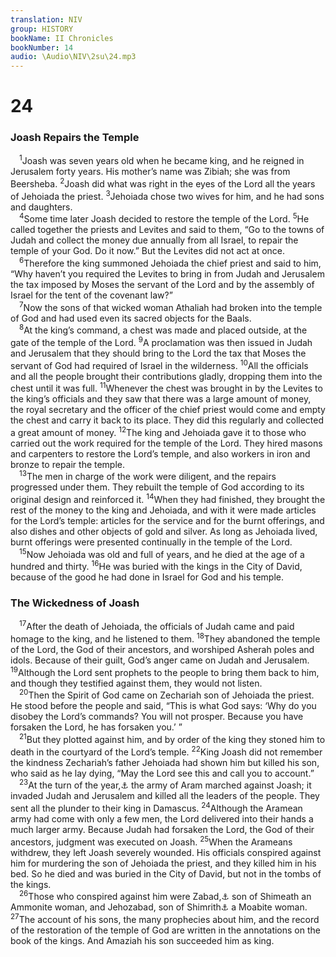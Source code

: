 ```yaml
---
translation: NIV
group: HISTORY
bookName: II Chronicles 
bookNumber: 14
audio: \Audio\NIV\2su\24.mp3
---
```


<div class="title"><h1>24</h1><h3>Joash Repairs the Temple </h3></div>
<span class="verse 2su_24_1"> <sup>1</sup>Joash was seven years old when he became king, and he reigned in Jerusalem forty years. His mother’s name was Zibiah; she was from Beersheba. </span>
<span class="verse 2su_24_2"><sup>2</sup>Joash did what was right in the eyes of the Lord all the years of Jehoiada the priest. </span>
<span class="verse 2su_24_3"><sup>3</sup>Jehoiada chose two wives for him, and he had sons and daughters. <br/></span>
<span class="verse 2su_24_4"> <sup>4</sup>Some time later Joash decided to restore the temple of the Lord. </span>
<span class="verse 2su_24_5"><sup>5</sup>He called together the priests and Levites and said to them, “Go to the towns of Judah and collect the money due annually from all Israel, to repair the temple of your God. Do it now.” But the Levites did not act at once. <br/></span>
<span class="verse 2su_24_6"> <sup>6</sup>Therefore the king summoned Jehoiada the chief priest and said to him, “Why haven’t you required the Levites to bring in from Judah and Jerusalem the tax imposed by Moses the servant of the Lord and by the assembly of Israel for the tent of the covenant law?” <br/></span>
<span class="verse 2su_24_7"> <sup>7</sup>Now the sons of that wicked woman Athaliah had broken into the temple of God and had used even its sacred objects for the Baals. <br/></span>
<span class="verse 2su_24_8"> <sup>8</sup>At the king’s command, a chest was made and placed outside, at the gate of the temple of the Lord. </span>
<span class="verse 2su_24_9"><sup>9</sup>A proclamation was then issued in Judah and Jerusalem that they should bring to the Lord the tax that Moses the servant of God had required of Israel in the wilderness. </span>
<span class="verse 2su_24_10"><sup>10</sup>All the officials and all the people brought their contributions gladly, dropping them into the chest until it was full. </span>
<span class="verse 2su_24_11"><sup>11</sup>Whenever the chest was brought in by the Levites to the king’s officials and they saw that there was a large amount of money, the royal secretary and the officer of the chief priest would come and empty the chest and carry it back to its place. They did this regularly and collected a great amount of money. </span>
<span class="verse 2su_24_12"><sup>12</sup>The king and Jehoiada gave it to those who carried out the work required for the temple of the Lord. They hired masons and carpenters to restore the Lord’s temple, and also workers in iron and bronze to repair the temple. <br/></span>
<span class="verse 2su_24_13"> <sup>13</sup>The men in charge of the work were diligent, and the repairs progressed under them. They rebuilt the temple of God according to its original design and reinforced it. </span>
<span class="verse 2su_24_14"><sup>14</sup>When they had finished, they brought the rest of the money to the king and Jehoiada, and with it were made articles for the Lord’s temple: articles for the service and for the burnt offerings, and also dishes and other objects of gold and silver. As long as Jehoiada lived, burnt offerings were presented continually in the temple of the Lord. <br/></span>
<span class="verse 2su_24_15"> <sup>15</sup>Now Jehoiada was old and full of years, and he died at the age of a hundred and thirty. </span>
<span class="verse 2su_24_16"><sup>16</sup>He was buried with the kings in the City of David, because of the good he had done in Israel for God and his temple. <br/></span>
<div class="title"><h3>The Wickedness of Joash </h3></div>
<span class="verse 2su_24_17"> <sup>17</sup>After the death of Jehoiada, the officials of Judah came and paid homage to the king, and he listened to them. </span>
<span class="verse 2su_24_18"><sup>18</sup>They abandoned the temple of the Lord, the God of their ancestors, and worshiped Asherah poles and idols. Because of their guilt, God’s anger came on Judah and Jerusalem. </span>
<span class="verse 2su_24_19"><sup>19</sup>Although the Lord sent prophets to the people to bring them back to him, and though they testified against them, they would not listen. <br/></span>
<span class="verse 2su_24_20"> <sup>20</sup>Then the Spirit of God came on Zechariah son of Jehoiada the priest. He stood before the people and said, “This is what God says: ‘Why do you disobey the Lord’s commands? You will not prosper. Because you have forsaken the Lord, he has forsaken you.’ ” <br/></span>
<span class="verse 2su_24_21"> <sup>21</sup>But they plotted against him, and by order of the king they stoned him to death in the courtyard of the Lord’s temple. </span>
<span class="verse 2su_24_22"><sup>22</sup>King Joash did not remember the kindness Zechariah’s father Jehoiada had shown him but killed his son, who said as he lay dying, “May the Lord see this and call you to account.” <br/></span>
<span class="verse 2su_24_23"> <sup>23</sup>At the turn of the year,<a data-toggle="tooltip" data-placement="bottom" title="Probably in the spring">⚓</a> the army of Aram marched against Joash; it invaded Judah and Jerusalem and killed all the leaders of the people. They sent all the plunder to their king in Damascus. </span>
<span class="verse 2su_24_24"><sup>24</sup>Although the Aramean army had come with only a few men, the Lord delivered into their hands a much larger army. Because Judah had forsaken the Lord, the God of their ancestors, judgment was executed on Joash. </span>
<span class="verse 2su_24_25"><sup>25</sup>When the Arameans withdrew, they left Joash severely wounded. His officials conspired against him for murdering the son of Jehoiada the priest, and they killed him in his bed. So he died and was buried in the City of David, but not in the tombs of the kings. <br/></span>
<span class="verse 2su_24_26"> <sup>26</sup>Those who conspired against him were Zabad,<a data-toggle="tooltip" data-placement="bottom" title="A variant of Jozabad">⚓</a> son of Shimeath an Ammonite woman, and Jehozabad, son of Shimrith<a data-toggle="tooltip" data-placement="bottom" title="A variant of Shomer">⚓</a> a Moabite woman. </span>
<span class="verse 2su_24_27"><sup>27</sup>The account of his sons, the many prophecies about him, and the record of the restoration of the temple of God are written in the annotations on the book of the kings. And Amaziah his son succeeded him as king. <br/></span>
